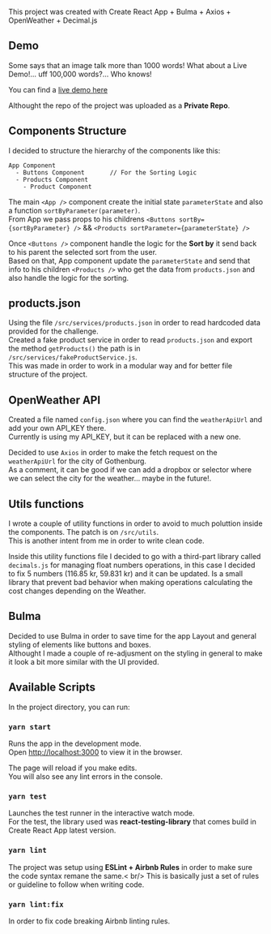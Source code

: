 This project was created with Create React App + Bulma + Axios + OpenWeather + Decimal.js

## Demo

Some says that an image talk more than 1000 words!
What about a Live Demo!... uff 100,000 words?... Who knows!

You can find a [live demo here](https://cocky-banach-75db02.netlify.app/)

Althought the repo of the project was uploaded as a **Private Repo**.

## Components Structure

I decided to structure the hierarchy of the components like this:

```
App Component
  - Buttons Component       // For the Sorting Logic
  - Products Component      
    - Product Component
```

The main `<App />` component create the initial state `parameterState` and also a function `sortByParameter(parameter)`. <br />
From App we pass props to his childrens `<Buttons sortBy={sortByParameter} />` && `<Products sortParameter={parameterState} />`

Once `<Buttons />` component handle the logic for the **Sort by** it send back to his parent the selected sort from the user.<br />
Based on that, App component update the `parameterState` and send that info to his children `<Products />` who get the data from `products.json` and also handle the logic for the sorting.

## products.json

Using the file `/src/services/products.json` in order to read hardcoded data provided for the challenge.<br />
Created a fake product service in order to read `products.json` and export the method `getProducts()` the path is in `/src/services/fakeProductService.js`. <br />
This was made in order to work in a modular way and for better file structure of the project. 

## OpenWeather API

Created a file named `config.json` where you can find the `weatherApiUrl` and add your own API_KEY there.<br />
Currently is using my API_KEY, but it can be replaced with a new one.

Decided to use `Axios` in order to make the fetch request on the `weatherApiUrl` for the city of Gothenburg. <br />
As a comment, it can be good if we can add a dropbox or selector where we can select the city for the weather... maybe in the future!.

## Utils functions

I wrote a couple of utility functions in order to avoid to much poluttion inside the components. The patch is on `/src/utils`.<br />
This is another intent from me in order to write clean code. <br />

Inside this utility functions file I decided to go with a third-part library called `decimals.js` for managing float numbers operations, in this case I decided to fix 5 numbers (116.85 kr, 59.831 kr) and it can be updated. Is a small library that prevent bad behavior when making operations calculating the cost changes depending on the Weather.

## Bulma

Decided to use Bulma in order to save time for the app Layout and general styling of elements like buttons and boxes.<br />
Althought I made a couple of re-adjusment on the styling in general to make it look a bit more similar with the UI provided.

## Available Scripts

In the project directory, you can run:

### `yarn start`

Runs the app in the development mode.<br />
Open [http://localhost:3000](http://localhost:3000) to view it in the browser.

The page will reload if you make edits.<br />
You will also see any lint errors in the console.

### `yarn test`

Launches the test runner in the interactive watch mode.<br />
For the test, the library used was **react-testing-library** that comes build in Create React App latest version.

### `yarn lint`

The project was setup using **ESLint + Airbnb Rules** in order to make sure the code syntax remane the same.< br/>
This is basically just a set of rules or guideline to follow when writing code.

### `yarn lint:fix`

In order to fix code breaking Airbnb linting rules.
